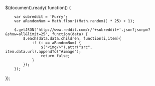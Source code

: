 $(document).ready( function() {
  
		var subreddit = 'Furry'; 
		var aRandomNum = Math.floor((Math.random() * 25) + 1); 
		
		$.getJSON('http://www.reddit.com/r/'+subreddit+'.json?jsonp=?&show=all&limit=25', function(data) {
			$.each(data.data.children, function(i,item){
				if (i == aRandomNum) {
					$("<img/>").attr("src", item.data.url).appendTo("#image");
					return false;
				}
			});
		});
		
});
